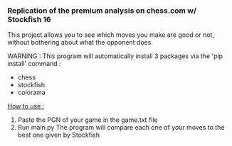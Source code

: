 ### Replication of the premium analysis on chess.com w/ Stockfish 16

This project allows you to see which moves you make are good or not, without bothering about what the opponent does

WARNING : This program will automatically install 3 packages via the 'pip install' command :
- chess
- stockfish
- colorama

<ins>How to use :</ins>
1. Paste the PGN of your game in the game.txt file
2. Run main.py
The program will compare each one of your moves to the best one given by Stockfish